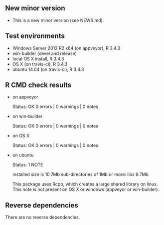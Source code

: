 ## New minor version

* This is a new minor version (see NEWS.md).

## Test environments

* Windows Server 2012 R2 x64 (on appveyor), R 3.4.3
* win-builder (devel and release)
* local OS X install, R 3.4.3
* OS X (on travis-ci), R 3.4.3
* ubuntu 14.04 (on travis-ci), R 3.4.3

## R CMD check results

* on appveyor

  Status: OK
  0 errors | 0 warnings | 0 notes
 
* on win-builder

  Status: OK
  0 errors | 0 warnings | 0 notes
  
* on OS X 

  Status: OK
  0 errors | 0 warnings | 0 notes
  
* on ubuntu

  Status: 1 NOTE
  
  installed size is 10.7Mb
  sub-directories of 1Mb or more:
    libs   9.7Mb

  This package uses Rcpp, which creates a large shared library on linux.
  This note is not present on OS X or windows (appveyor or win-builder).
  
## Reverse dependencies

There are no reverse dependencies.
